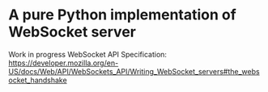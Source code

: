 # A pure Python implementation of WebSocket server

Work in progress
WebSocket API Specification: https://developer.mozilla.org/en-US/docs/Web/API/WebSockets_API/Writing_WebSocket_servers#the_websocket_handshake
